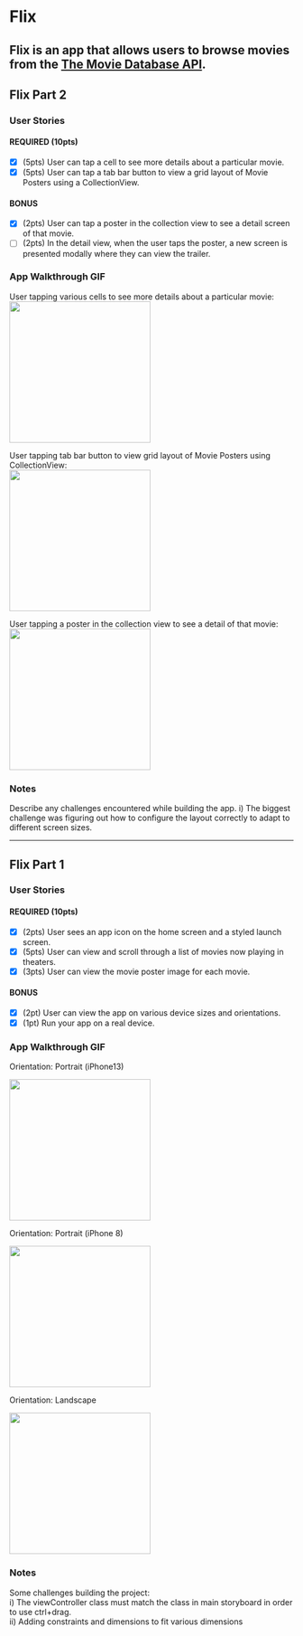 # Flix

Flix is an app that allows users to browse movies from the [The Movie Database API](http://docs.themoviedb.apiary.io/#).
---

## Flix Part 2

### User Stories

#### REQUIRED (10pts)
- [x] (5pts) User can tap a cell to see more details about a particular movie.
- [x] (5pts) User can tap a tab bar button to view a grid layout of Movie Posters using a CollectionView.

#### BONUS
- [x] (2pts) User can tap a poster in the collection view to see a detail screen of that movie.
- [ ] (2pts) In the detail view, when the user taps the poster, a new screen is presented modally where they can view the trailer.

### App Walkthrough GIF
User tapping various cells to see more details about a particular movie: <br>
<img src="http://g.recordit.co/5rGPp6uax2.gif" width=250><br>

User tapping tab bar button to view grid layout of Movie Posters using CollectionView: <br>
<img src="http://g.recordit.co/kXIF2oYHTK.gif" width=250><br>

User tapping a poster in the collection view to see a detail of that movie: <br>
<img src="http://g.recordit.co/cgDQGEjHfj.gif" width=250><br>

### Notes
Describe any challenges encountered while building the app.
i) The biggest challenge was figuring out how to configure the layout correctly to adapt to different screen sizes.

---

## Flix Part 1

### User Stories

#### REQUIRED (10pts)
- [x] (2pts) User sees an app icon on the home screen and a styled launch screen.
- [x] (5pts) User can view and scroll through a list of movies now playing in theaters.
- [x] (3pts) User can view the movie poster image for each movie.

#### BONUS
- [x] (2pt) User can view the app on various device sizes and orientations.
- [x] (1pt) Run your app on a real device.

### App Walkthrough GIF
<p>Orientation: Portrait (iPhone13)</p>
<img src="http://g.recordit.co/inKhctCTcv.gif" width=250><br>
<p>Orientation: Portrait (iPhone 8)</p>
<img src="http://g.recordit.co/A2JpwRa8Lq.gif" width=250><br>
<p>Orientation: Landscape</p>
<img src="http://g.recordit.co/4Aj29OO7OW.gif" width=250><br>

### Notes
Some challenges building the project: <br />
i) The viewController class must match the class in main storyboard in order to use ctrl+drag. <br />
ii) Adding constraints and dimensions to fit various dimensions
